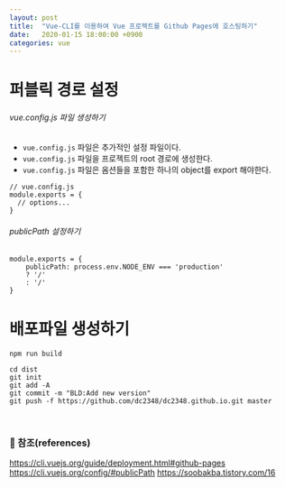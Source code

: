 ```yaml
---
layout: post
title:  "Vue-CLI를 이용하여 Vue 프로젝트를 Github Pages에 호스팅하기"
date:   2020-01-15 18:00:00 +0900
categories: vue
---
```


# 퍼블릭 경로 설정

###### vue.config.js 파일 생성하기
- `vue.config.js` 파일은 추가적인 설정 파일이다.
- `vue.config.js` 파일을 프로젝트의 root 경로에 생성한다.
- `vue.config.js` 파일은 옴션들을 포함한 하나의 object를 export 해야한다.
```
// vue.config.js
module.exports = {
  // options...
}
```

###### publicPath 설정하기
```
module.exports = {
    publicPath: process.env.NODE_ENV === 'production'
    ? '/'
    : '/'
}
```

# 배포파일 생성하기
```
npm run build
```


```
cd dist
git init
git add -A
git commit -m "BLD:Add new version"
git push -f https://github.com/dc2348/dc2348.github.io.git master
```

<br>

### :bookmark_tabs: 참조(references)
https://cli.vuejs.org/guide/deployment.html#github-pages
https://cli.vuejs.org/config/#publicPath
https://soobakba.tistory.com/16